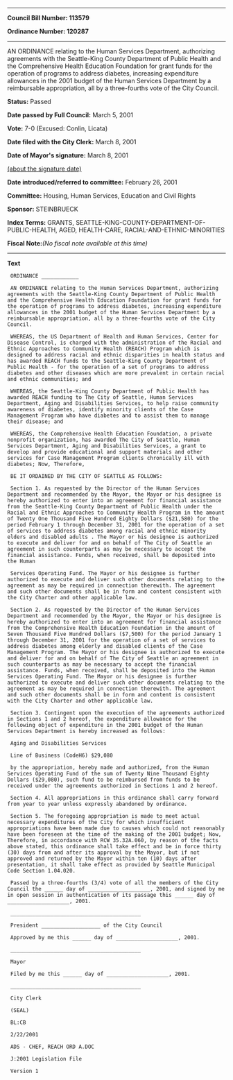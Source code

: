 

********

**Council Bill Number: 113579**
   
**Ordinance Number: 120287**
********

 AN ORDINANCE relating to the Human Services Department, authorizing agreements with the Seattle-King County Department of Public Health and the Comprehensive Health Education Foundation for grant funds for the operation of programs to address diabetes, increasing expenditure allowances in the 2001 budget of the Human Services Department by a reimbursable appropriation, all by a three-fourths vote of the City Council.

**Status:** Passed
   
**Date passed by Full Council:** March 5, 2001
   
**Vote:** 7-0 (Excused: Conlin, Licata)
   
**Date filed with the City Clerk:** March 8, 2001
   
**Date of Mayor's signature:** March 8, 2001
   
[(about the signature date)](/~public/approvaldate.htm)
   
   
   
**Date introduced/referred to committee:** February 26, 2001
   
**Committee:** Housing, Human Services, Education and Civil Rights
   
**Sponsor:** STEINBRUECK
   
   
**Index Terms:** GRANTS, SEATTLE-KING-COUNTY-DEPARTMENT-OF-PUBLIC-HEALTH, AGED, HEALTH-CARE, RACIAL-AND-ETHNIC-MINORITIES

**Fiscal Note:**_(No fiscal note available at this time)_

********

**Text**
   
```
 ORDINANCE ____________

 AN ORDINANCE relating to the Human Services Department, authorizing agreements with the Seattle-King County Department of Public Health and the Comprehensive Health Education Foundation for grant funds for the operation of programs to address diabetes, increasing expenditure allowances in the 2001 budget of the Human Services Department by a reimbursable appropriation, all by a three-fourths vote of the City Council.

 WHEREAS, the US Department of Health and Human Services, Center for Disease Control, is charged with the administration of the Racial and Ethnic Approaches to Community Health (REACH) Program which is designed to address racial and ethnic disparities in health status and has awarded REACH funds to the Seattle-King County Department of Public Health - for the operation of a set of programs to address diabetes and other diseases which are more prevalent in certain racial and ethnic communities; and

 WHEREAS, the Seattle-King County Department of Public Health has awarded REACH funding to The City of Seattle, Human Services Department, Aging and Disabilities Services, to help raise community awareness of diabetes, identify minority clients of the Case Management Program who have diabetes and to assist them to manage their disease; and

 WHEREAS, the Comprehensive Health Education Foundation, a private nonprofit organization, has awarded The City of Seattle, Human Services Department, Aging and Disabilities Services, a grant to develop and provide educational and support materials and other services for Case Management Program clients chronically ill with diabetes; Now, Therefore,

 BE IT ORDAINED BY THE CITY OF SEATTLE AS FOLLOWS:

 Section 1. As requested by the Director of the Human Services Department and recommended by the Mayor, the Mayor or his designee is hereby authorized to enter into an agreement for financial assistance from the Seattle-King County Department of Public Health under the Racial and Ethnic Approaches to Community Health Program in the amount of Twenty One Thousand Five Hundred Eighty Dollars ($21,580) for the period February 1 through December 31, 2001 for the operation of a set of services to address diabetes among racial and ethnic minority elders and disabled adults . The Mayor or his designee is authorized to execute and deliver for and on behalf of The City of Seattle an agreement in such counterparts as may be necessary to accept the financial assistance. Funds, when received, shall be deposited into the Human

 Services Operating Fund. The Mayor or his designee is further authorized to execute and deliver such other documents relating to the agreement as may be required in connection therewith. The agreement and such other documents shall be in form and content consistent with the City Charter and other applicable law.

 Section 2. As requested by the Director of the Human Services Department and recommended by the Mayor, the Mayor or his designee is hereby authorized to enter into an agreement for financial assistance from the Comprehensive Health Education Foundation in the amount of Seven Thousand Five Hundred Dollars ($7,500) for the period January 1 through December 31, 2001 for the operation of a set of services to address diabetes among elderly and disabled clients of the Case Management Program. The Mayor or his designee is authorized to execute and deliver for and on behalf of The City of Seattle an agreement in such counterparts as may be necessary to accept the financial assistance. Funds, when received, shall be deposited into the Human Services Operating Fund. The Mayor or his designee is further authorized to execute and deliver such other documents relating to the agreement as may be required in connection therewith. The agreement and such other documents shall be in form and content is consistent with the City Charter and other applicable law.

 Section 3. Contingent upon the execution of the agreements authorized in Sections 1 and 2 hereof, the expenditure allowance for the following object of expenditure in the 2001 budget of the Human Services Department is hereby increased as follows:

 Aging and Disabilities Services

 Line of Business (CodeH6) $29,080

 by the appropriation, hereby made and authorized, from the Human Services Operating Fund of the sum of Twenty Nine Thousand Eighty Dollars ($29,080), such fund to be reimbursed from funds to be received under the agreements authorized in Sections 1 and 2 hereof.

 Section 4. All appropriations in this ordinance shall carry forward from year to year unless expressly abandoned by ordinance.

 Section 5. The foregoing appropriation is made to meet actual necessary expenditures of the City for which insufficient appropriations have been made due to causes which could not reasonably have been foreseen at the time of the making of the 2001 budget; Now, Therefore, in accordance with RCW 35.32A.060, by reason of the facts above stated, this ordinance shall take effect and be in force thirty (30) days from and after its approval by the Mayor, but if not approved and returned by the Mayor within ten (10) days after presentation, it shall take effect as provided by Seattle Municipal Code Section 1.04.020.

 Passed by a three-fourths (3/4) vote of all the members of the City Council the ______ day of ____________________, 2001, and signed by me in open session in authentication of its passage this ______ day of ____________________, 2001.

 __________________________________________

 President ___________________ of the City Council

 Approved by me this ______ day of ____________________, 2001.

 __________________________________________

 Mayor

 Filed by me this ______ day of ____________________, 2001.

 __________________________________________

 City Clerk

 (SEAL)

 BL:CB

 2/22/2001

 ADS - CHEF, REACH ORD A.DOC

 J:2001 Legislation File

 Version 1

```
